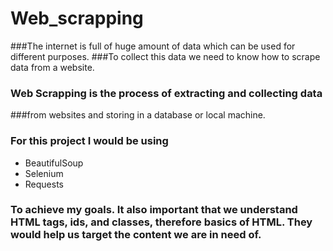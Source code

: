 # Web_scrapping
###The internet is full of huge amount of data which can be used for different purposes. 
###To collect this data we need to know how to scrape data from a website.
### Web Scrapping is the process of extracting and collecting data
###from websites and storing in a database or local machine.

### For this project I would be using 
- BeautifulSoup
- Selenium
- Requests 
### To achieve my goals. It also important that we understand HTML tags, ids, and classes, therefore basics of HTML. They would help us target the content we are in need of. 

